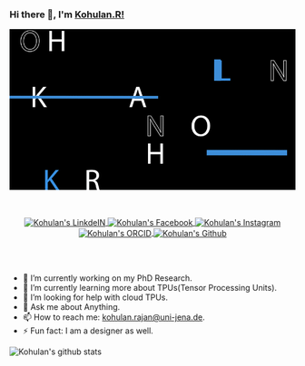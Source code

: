 ### Hi there 👋, I'm [Kohulan.R!](https://cheminf.uni-jena.de/members/kohulan-rajan/) 

![GitHub intro](https://github.com/Kohulan/Kohulan/blob/master/assets/Github_intro.gif)

<br/>
<p align="center">
<a href="https://www.linkedin.com/in/kohulanrajan/">
  <img align="center" alt="Kohulan's LinkdeIN" width="22px" src="https://cdn.jsdelivr.net/npm/simple-icons@v3/icons/linkedin.svg" />
</a>
<a href="www.facebook.com/Kohulan.RPhotography/">
  <img align="center" alt="Kohulan's Facebook" width="22px" src="https://cdn.jsdelivr.net/npm/simple-icons@v3/icons/facebook.svg" />
</a>
<a href="https://www.instagram.com/kohulanr/">
  <img align="center" alt="Kohulan's Instagram" width="22px" src="https://cdn.jsdelivr.net/npm/simple-icons@v3/icons/instagram.svg" />
</a>
<a href="http://orcid.org/0000-0003-1066-7792">
  <img align="center" alt="Kohulan's ORCID" width="22px" src="https://cdn.jsdelivr.net/npm/simple-icons@v3/icons/orcid.svg" />
</a>
<a href="https://github.com/Kohulan">
  <img align="center" alt="Kohulan's Github" width="22px" src="https://cdn.jsdelivr.net/npm/simple-icons@v3/icons/github.svg" />
</a>
</p>
<br/>

<br/>

- 🔭 I’m currently working on my PhD Research.
- 🌱 I’m currently learning more about TPUs(Tensor Processing Units).
- 🤔 I’m looking for help with cloud TPUs.
- 💬 Ask me about Anything.
- 📫 How to reach me: kohulan.rajan@uni-jena.de.
- ⚡ Fun fact: I am a designer as well.

![Kohulan's github stats](https://github-readme-stats.vercel.app/api?username=kohulan&show_icons=true&hide_border=true)

